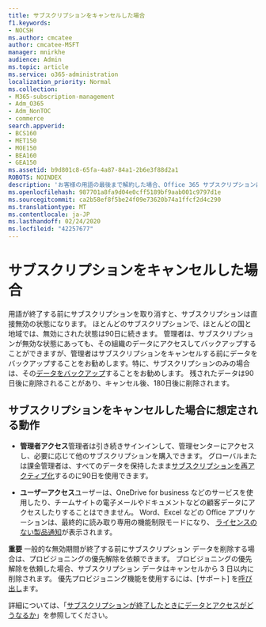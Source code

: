```yaml
---
title: サブスクリプションをキャンセルした場合
f1.keywords:
- NOCSH
ms.author: cmcatee
author: cmcatee-MSFT
manager: mnirkhe
audience: Admin
ms.topic: article
ms.service: o365-administration
localization_priority: Normal
ms.collection:
- M365-subscription-management
- Adm_O365
- Adm_NonTOC
- commerce
search.appverid:
- BCS160
- MET150
- MOE150
- BEA160
- GEA150
ms.assetid: b9d801c8-65fa-4a87-84a1-2b6e3f88d2a1
ROBOTS: NOINDEX
description: 'お客様の用語の最後まで解約した場合、Office 365 サブスクリプションはどうなるかを説明します。 '
ms.openlocfilehash: 987701a8fa9d04e0cff5189bf9aab001c9797d1e
ms.sourcegitcommit: ca2b58ef8f5be24f09e73620b74a1ffcf2d4c290
ms.translationtype: MT
ms.contentlocale: ja-JP
ms.lasthandoff: 02/24/2020
ms.locfileid: "42257677"
---
```

# <a name="what-happens-if-i-cancel-a-subscription"></a>サブスクリプションをキャンセルした場合

用語が終了する前にサブスクリプションを取り消すと、サブスクリプションは直接無効の状態になります。 ほとんどのサブスクリプションで、ほとんどの国と地域では、無効にされた状態は90日に続きます。 管理者は、サブスクリプションが無効な状態にあっても、その組織のデータにアクセスしてバックアップすることができますが、管理者はサブスクリプションをキャンセルする前にデータをバックアップすることをお勧めします。特に、サブスクリプションのみの場合は、その[データをバックアップ](back-up-data-before-switching-plans.md)することをお勧めします。 残されたデータは90日後に削除されることがあり、キャンセル後、180日後に削除されます。 
  
## <a name="what-to-expect-for-you-and-your-users-if-you-cancel-a-subscription"></a>サブスクリプションをキャンセルした場合に想定される動作
  
- **管理者アクセス**管理者は引き続きサインインして、管理センターにアクセスし、必要に応じて他のサブスクリプションを購入できます。 グローバルまたは課金管理者は、すべてのデータを保持したまま[サブスクリプションを再アクティブ化](reactivate-your-subscription.md)するのに90日を使用できます。 
    
- **ユーザーアクセス**ユーザーは、OneDrive for business などのサービスを使用したり、チームサイトの電子メールやドキュメントなどの顧客データにアクセスしたりすることはできません。 Word、Excel などの Office アプリケーションは、最終的に読み取り専用の機能制限モードになり、 [ライセンスのない製品通知](https://support.office.com/article/0d23d3c0-c19c-4b2f-9845-5344fedc4380.aspx)が表示されます。
    
 **重要** 一般的な無効期間が終了する前にサブスクリプション データを削除する場合は、プロビジョニングの優先解除を依頼できます。 プロビジョニングの優先解除を依頼した場合、サブスクリプション データはキャンセルから 3 日以内に削除されます。 優先プロビジョニング機能を使用するには、[サポート] を[呼び出し](../../admin/contact-support-for-business-products.md)ます。
  
詳細については、「[サブスクリプションが終了したときにデータとアクセスがどうなるか](what-if-my-subscription-expires.md)」を参照してください。